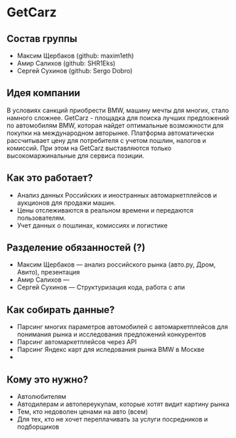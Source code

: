 # GetCarz

## Состав группы
- Максим Щербаков (github: maxim1eth)
- Амир Салихов (github: SHR1Eks)
- Сергей Сухинов (github: Sergo Dobro)

## Идея компании
В условиях санкций приобрести BMW, машину мечты для многих, стало намного сложнее. GetCarz - площадка для поиска лучших предложений по автомобилям BMW, которая найдет оптимальные возможности для покупки на международном авторынке. Платформа автоматически рассчитывает цену для потребителя с учетом пошлин, налогов и комиссий. При этом на GetCarz выставляются только высокомаржинальные для сервиса позиции. 

## Как это работает?
- Анализ данных Российских и иностранных автомаркетплейсов и аукционов для продажи машин. 
- Цены отслеживаются в реальном времени и передаются пользователям.   
- Учет данных о пошлинах, комиссиях и логистике

## Разделение обязанностей (?)
- Максим Щербаков —  анализ российского рынка (авто.ру, Дром, Авито), презентация
- Амир Салихов —  
- Сергей Сухинов —  Структуризация кода, работа с апи

## Как собирать данные?
- Парсинг многих параметров автомобилей с автомаркетплейсов для понимания рынка и исследования предложений конкурентов
- Парсинг автомаркетплейсов через API
- Парсинг Яндекс карт для иследования рынка BMW в Москве 
- 
## Кому это нужно?
- Автолюбителям
- Автодилерам и автопереукупам, которые хотят видит картину рынка
- Тем, кто недоволен ценами на авто (всем)
- Для тех, кто не хочет переплачивать за услуги посредников и подборщиков
